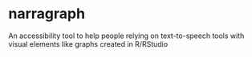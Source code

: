 # narragraph
An accessibility tool to help people relying on text-to-speech tools with visual elements like graphs created in R/RStudio
